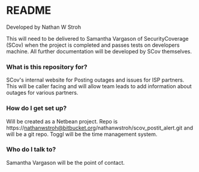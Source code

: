# README #
Developed by Nathan W Stroh

This will need to be delivered to Samantha Vargason of SecurityCoverage (SCov) when the project is completed and passes tests on developers machine.
All further documentation will be developed by SCov themselves. 

### What is this repository for? ###

SCov's internal website for Posting outages and issues for ISP partners. This will be caller facing and will allow team leads to add information about outages for various partners.

### How do I get set up? ###
Will be created as a Netbean project.
Repo is https://nathanwstroh@bitbucket.org/nathanwstroh/scov_postit_alert.git and will be a git repo. 
Toggl will be the time management system. 

### Who do I talk to? ###
Samantha Vargason will be the point of contact.